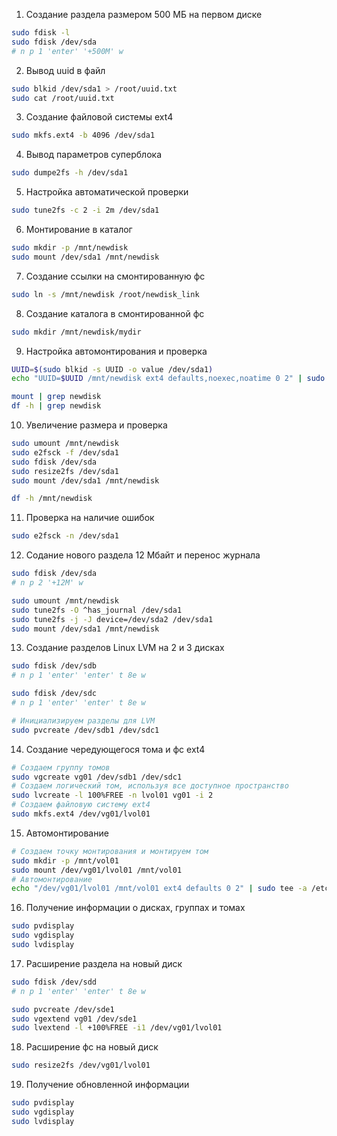 1. Создание раздела размером 500 МБ на первом диске
```sh
sudo fdisk -l
sudo fdisk /dev/sda
# n p 1 'enter' '+500M' w
```
2. Вывод uuid в файл
```sh
sudo blkid /dev/sda1 > /root/uuid.txt
sudo cat /root/uuid.txt
```
3. Создание файловой системы ext4
```sh
sudo mkfs.ext4 -b 4096 /dev/sda1
```
4. Вывод параметров суперблока
```sh
sudo dumpe2fs -h /dev/sda1
```
5. Настройка автоматической проверки
```sh
sudo tune2fs -c 2 -i 2m /dev/sda1
```
6. Монтирование в каталог
```sh
sudo mkdir -p /mnt/newdisk
sudo mount /dev/sda1 /mnt/newdisk
```
7. Создание ссылки на смонтированную фс
```sh
sudo ln -s /mnt/newdisk /root/newdisk_link
```
8. Создание каталога в смонтированной фс
```sh
sudo mkdir /mnt/newdisk/mydir
```
9. Настройка автомонтирования и проверка
```sh
UUID=$(sudo blkid -s UUID -o value /dev/sda1)
echo "UUID=$UUID /mnt/newdisk ext4 defaults,noexec,noatime 0 2" | sudo tee -a /etc/fstab

mount | grep newdisk
df -h | grep newdisk
```
10. Увеличение размера и проверка
```sh
sudo umount /mnt/newdisk
sudo e2fsck -f /dev/sda1
sudo fdisk /dev/sda
sudo resize2fs /dev/sda1
sudo mount /dev/sda1 /mnt/newdisk

df -h /mnt/newdisk
```
11. Проверка на наличие ошибок
```sh
sudo e2fsck -n /dev/sda1
```
12. Содание нового раздела 12 Мбайт и перенос журнала 
```sh
sudo fdisk /dev/sda
# n p 2 '+12M' w

sudo umount /mnt/newdisk
sudo tune2fs -O ^has_journal /dev/sda1
sudo tune2fs -j -J device=/dev/sda2 /dev/sda1
sudo mount /dev/sda1 /mnt/newdisk
```
13. Создание разделов Linux LVM на 2 и 3 дисках
```sh
sudo fdisk /dev/sdb
# n p 1 'enter' 'enter' t 8e w

sudo fdisk /dev/sdc
# n p 1 'enter' 'enter' t 8e w

# Инициализируем разделы для LVM
sudo pvcreate /dev/sdb1 /dev/sdc1
```
14. Создание чередующегося тома и фс ext4
```sh
# Создаем группу томов
sudo vgcreate vg01 /dev/sdb1 /dev/sdc1
# Создаем логический том, используя все доступное пространство
sudo lvcreate -l 100%FREE -n lvol01 vg01 -i 2
# Создаем файловую систему ext4
sudo mkfs.ext4 /dev/vg01/lvol01
```
15. Автомонтирование
```sh
# Создаем точку монтирования и монтируем том
sudo mkdir -p /mnt/vol01
sudo mount /dev/vg01/lvol01 /mnt/vol01
# Автомонтирование
echo "/dev/vg01/lvol01 /mnt/vol01 ext4 defaults 0 2" | sudo tee -a /etc/fstab
```
16. Получение информации о дисках, группах и томах
```sh
sudo pvdisplay
sudo vgdisplay
sudo lvdisplay
```
17. Расширение раздела на новый диск
```sh
sudo fdisk /dev/sdd
# n p 1 'enter' 'enter' t 8e w

sudo pvcreate /dev/sde1
sudo vgextend vg01 /dev/sde1
sudo lvextend -l +100%FREE -i1 /dev/vg01/lvol01
```
18. Расширение фс на новый диск
```sh
sudo resize2fs /dev/vg01/lvol01
```
19. Получение обновленной информации
```sh
sudo pvdisplay
sudo vgdisplay
sudo lvdisplay
```
